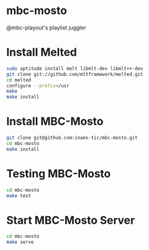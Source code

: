 mbc-mosto
=========

@mbc-playout's playlist juggler

Install Melted
==============

```bash
sudo aptitude install melt libmlt-dev libmlt++-dev
git clone git://github.com/mltframework/melted.git
cd melted
configure --prefix=/usr
make
make install
```

Install MBC-Mosto
=================

```bash
git clone git@github.com:inaes-tic/mbc-mosto.git
cd mbc-mosto
make install
```

Testing MBC-Mosto
=================

```bash
cd mbc-mosto
make test
```

Start MBC-Mosto Server
======================

```bash
cd mbc-mosto
make serve
```

